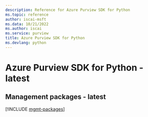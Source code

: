```yaml
---
description: Reference for Azure Purview SDK for Python
ms.topic: reference
author: iscai-msft
ms.data: 10/21/2022
ms.author: iscai
ms.service: purview
title: Azure Purview SDK for Python
ms.devlang: python
---
```

# Azure Purview SDK for Python - latest

## Management packages - latest
[!INCLUDE [mgmt-packages](purview-mgmt-index.md)]